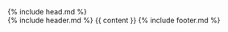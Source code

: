 <!DOCTYPE html>
<html lang="en">
  {% include head.md %}
  <body>
    <div class="container max-w-6xl mx-auto lg:px-0">
      {% include header.md %} {{ content }} {% include footer.md %}
    </div>
  </body>
</html>
